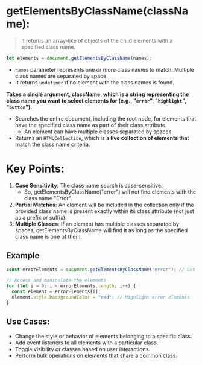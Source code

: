 # getElementsByClassName(className):

> It returns an array-like of objects of the child elements with a specified class name.

```js
let elements = document.getElementsByClassName(names);
```

- `names` parameter represents one or more class names to match. Multiple class names are separated by space.
- It returns `undefined` if no element with the class names is found.

**Takes a single argument, className, which is a string representing the class name you want to select elements for (e.g., "`error`", "`highlight`", "`button`").**

- Searches the entire document, including the root node, for elements that have the specified class name as part of their class attribute.
  - An element can have multiple classes separated by spaces.
- Returns an `HTMLCollection`, which is a **live collection of elements** that match the class name criteria.

# Key Points:

1. **Case Sensitivity**: The class name search is case-sensitive.
   - So, getElementsByClassName("error") will not find elements with the class name "Error".
2. **Partial Matches**: An element will be included in the collection only if the provided class name is present exactly within its class attribute (not just as a prefix or suffix).
3. **Multiple Classes**: If an element has multiple classes separated by spaces, getElementsByClassName will find it as long as the specified class name is one of them.

## Example

```js
const errorElements = document.getElementsByClassName("error"); // Get all elements with class "error"

// Access and manipulate the elements
for (let i = 0; i < errorElements.length; i++) {
  const element = errorElements[i];
  element.style.backgroundColor = "red"; // Highlight error elements
}
```

## Use Cases:

- Change the style or behavior of elements belonging to a specific class.
- Add event listeners to all elements with a particular class.
- Toggle visibility or classes based on user interactions.
- Perform bulk operations on elements that share a common class.
